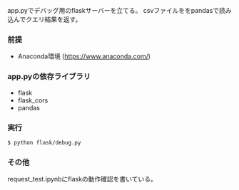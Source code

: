 
app.pyでデバッグ用のflaskサーバーを立てる。
csvファイルををpandasで読み込んでクエリ結果を返す。

### 前提
- Anaconda環境 (https://www.anaconda.com/)

### app.pyの依存ライブラリ
- flask
- flask_cors
- pandas

### 実行
```sh
$ python flask/debug.py
```

### その他

request_test.ipynbにflaskの動作確認を書いている。
